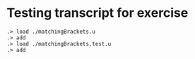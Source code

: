 # Testing transcript for exercise

```ucm
.> load ./matchingBrackets.u
.> add
.> load ./matchingBrackets.test.u
.> add
```
